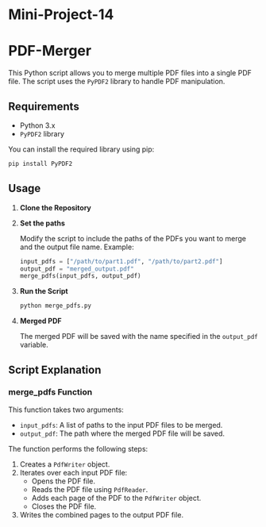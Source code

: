 # Mini-Project-14
# PDF-Merger

This Python script allows you to merge multiple PDF files into a single PDF file. The script uses the `PyPDF2` library to handle PDF manipulation.

## Requirements

- Python 3.x
- `PyPDF2` library

You can install the required library using pip:

```bash
pip install PyPDF2
```

## Usage

1. **Clone the Repository**

2. **Set the paths**

   Modify the script to include the paths of the PDFs you want to merge and the output file name. Example:

   ```python
   input_pdfs = ["/path/to/part1.pdf", "/path/to/part2.pdf"]
   output_pdf = "merged_output.pdf"
   merge_pdfs(input_pdfs, output_pdf)
   ```

3. **Run the Script**

   ```bash
   python merge_pdfs.py
   ```

4. **Merged PDF**

   The merged PDF will be saved with the name specified in the `output_pdf` variable.

## Script Explanation

### merge_pdfs Function

This function takes two arguments:
- `input_pdfs`: A list of paths to the input PDF files to be merged.
- `output_pdf`: The path where the merged PDF file will be saved.

The function performs the following steps:
1. Creates a `PdfWriter` object.
2. Iterates over each input PDF file:
   - Opens the PDF file.
   - Reads the PDF file using `PdfReader`.
   - Adds each page of the PDF to the `PdfWriter` object.
   - Closes the PDF file.
3. Writes the combined pages to the output PDF file.
